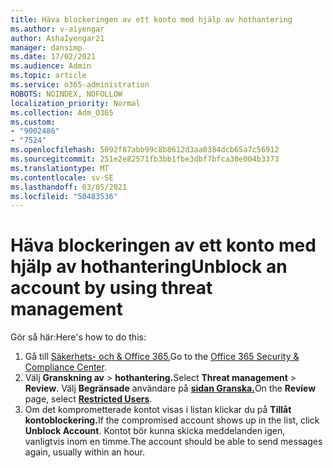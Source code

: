 ```yaml
---
title: Häva blockeringen av ett konto med hjälp av hothantering
ms.author: v-aiyengar
author: AshaIyengar21
manager: dansimp
ms.date: 17/02/2021
ms.audience: Admin
ms.topic: article
ms.service: o365-administration
ROBOTS: NOINDEX, NOFOLLOW
localization_priority: Normal
ms.collection: Adm_O365
ms.custom:
- "9002486"
- "7524"
ms.openlocfilehash: 5092f87abb99c8b8612d3aa0384dcb65a7c56912
ms.sourcegitcommit: 251e2e82571fb3bb1fbe3dbf7bfca30e004b3373
ms.translationtype: MT
ms.contentlocale: sv-SE
ms.lasthandoff: 03/05/2021
ms.locfileid: "50483536"
---
```

# <a name="unblock-an-account-by-using-threat-management"></a><span data-ttu-id="71ba8-102">Häva blockeringen av ett konto med hjälp av hothantering</span><span class="sxs-lookup"><span data-stu-id="71ba8-102">Unblock an account by using threat management</span></span>

<span data-ttu-id="71ba8-103">Gör så här:</span><span class="sxs-lookup"><span data-stu-id="71ba8-103">Here's how to do this:</span></span> 

1. <span data-ttu-id="71ba8-104">Gå till [Säkerhets- och & Office 365.](https://go.microsoft.com/fwlink/p/?linkid=2077143)</span><span class="sxs-lookup"><span data-stu-id="71ba8-104">Go to the [Office 365 Security & Compliance Center](https://go.microsoft.com/fwlink/p/?linkid=2077143).</span></span>
1. <span data-ttu-id="71ba8-105">Välj **Granskning av**  >  **hothantering.**</span><span class="sxs-lookup"><span data-stu-id="71ba8-105">Select **Threat management** > **Review**.</span></span> <span data-ttu-id="71ba8-106">Välj **Begränsade** användare på **[sidan Granska.](https://go.microsoft.com/fwlink/?linkid=2103514)**</span><span class="sxs-lookup"><span data-stu-id="71ba8-106">On the **Review** page, select **[Restricted Users](https://go.microsoft.com/fwlink/?linkid=2103514)**.</span></span>
1. <span data-ttu-id="71ba8-107">Om det komprometterade kontot visas i listan klickar du på **Tillåt kontoblockering.**</span><span class="sxs-lookup"><span data-stu-id="71ba8-107">If the compromised account shows up in the list, click **Unblock Account**.</span></span> <span data-ttu-id="71ba8-108">Kontot bör kunna skicka meddelanden igen, vanligtvis inom en timme.</span><span class="sxs-lookup"><span data-stu-id="71ba8-108">The account should be able to send messages again, usually within an hour.</span></span>